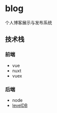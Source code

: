 # blog

个人博客展示与发布系统

## 技术栈

### 前端

- vue
- nuxt
- vuex

### 后端

- node
- [levelDB](https://github.com/Level/level)
